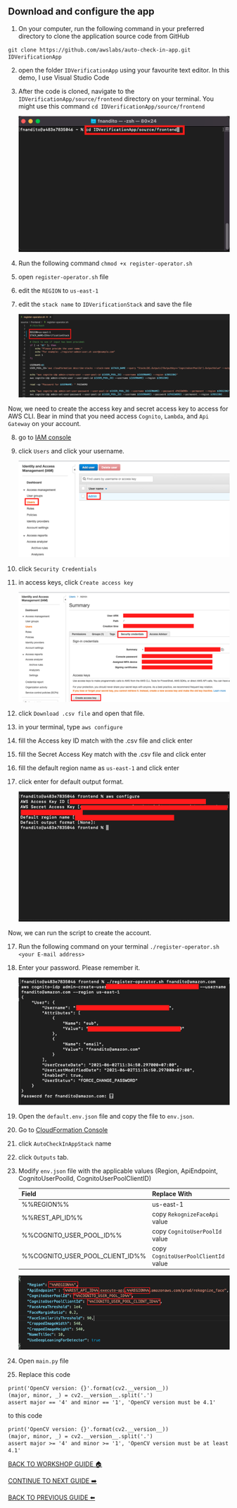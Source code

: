 ## Download and configure the app

1. On your computer, run the following command in your preferred directory to clone the application source code from GitHub

```
git clone https://github.com/awslabs/auto-check-in-app.git IDVerificationApp
```

2. open the folder `IDVerificationApp` using your favourite text editor. In this demo, I use Visual Studio Code
3. After the code is cloned, navigate to the `IDVerificationApp/source/frontend` directory on your terminal. You might use this command `cd IDVerificationApp/source/frontend`

    ![](../../images/ConfigureApp/3.png)

4. Run the following command `chmod +x register-operator.sh`
5. open `register-operator.sh` file
6. edit the `REGION` to `us-east-1`
7. edit the `stack name` to `IDVerificationStack` and save the file

    ![](../../images/ConfigureApp/7.png)

Now, we need to create the access key and secret access key to access for AWS CLI. Bear in mind that you need access `Cognito`, `Lambda`, and `Api Gateway` on your account.

8. go to [IAM console](https://console.aws.amazon.com/iam/home?region=us-east-1)
9. click `Users` and click your username.

    ![](../../images/ConfigureApp/9.png)

10. click `Security Credentials`
11. in access keys, click `Create access key`

    ![](../../images/ConfigureApp/11.png)

12. click `Download .csv file` and open that file.
13. in your terminal, type `aws configure`
14. fill the Access key ID match with the .csv file and click enter
14. fill the Secret Access Key match with the .csv file and click enter
15. fill the default region name as `us-east-1` and click enter
16. click enter for default output format.

    ![](../../images/ConfigureApp/16.png)

Now, we can run the script to create the account.

17. Run the following command on your terminal `./register-operator.sh <your E-mail address>`
18. Enter your password. Please remember it.

    ![](../../images/ConfigureApp/18.png)

19. Open the `default.env.json` file and copy the file to `env.json`.
20. Go to [CloudFormation Console](https://console.aws.amazon.com/cloudformation/home?region=us-east-1#/stacks?filteringStatus=active&filteringText=&viewNested=true&hideStacks=false)
21. click `AutoCheckInAppStack` name
22. click `Outputs` tab.
23. Modify `env.json` file with the applicable values (Region, ApiEndpoint, CognitoUserPoolId, CognitoUserPoolClientID)

    | Field                             | Replace With                          |
    | --------------------------------- | ------------------------------------- |
    | %%REGION%%                        | us-east-1                             |
    | %%REST_API_ID%%                   | copy `RekognizeFaceApi` value         |
    | %%COGNITO_USER_POOL_ID%%          | copy `CognitoUserPoolId` value        |
    | %%COGNITO_USER_POOL_CLIENT_ID%%   | copy `CognitoUserPoolClientId` value  |

    ![](../../images/ConfigureApp/23.png)

24. Open `main.py` file
25. Replace this code

```
print('OpenCV version: {}'.format(cv2.__version__))
(major, minor, _) = cv2.__version__.split('.')
assert major == '4' and minor == '1', 'OpenCV version must be 4.1'
```

to this code

```
print('OpenCV version: {}'.format(cv2.__version__))
(major, minor, _) = cv2.__version__.split('.')
assert major >= '4' and minor >= '1', 'OpenCV version must be at least 4.1'
```

[BACK TO WORKSHOP GUIDE :house:](../../README.md)

[CONTINUE TO NEXT GUIDE :arrow_right:](LaunchApp.md)

[BACK TO PREVIOUS GUIDE :arrow_left:](UploadImageS3.md)